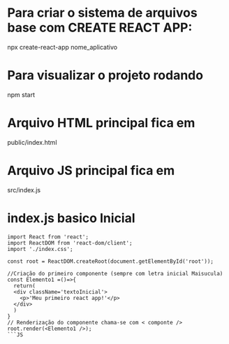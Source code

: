 # Para criar o sistema de arquivos base com CREATE REACT APP:
npx create-react-app nome_aplicativo


# Para visualizar o projeto rodando
npm start

# Arquivo HTML principal fica em 
public/index.html

# Arquivo JS principal fica em 
src/index.js

# index.js basico Inicial
```
import React from 'react';
import ReactDOM from 'react-dom/client';
import './index.css';

const root = ReactDOM.createRoot(document.getElementById('root'));

//Criação do primeiro componente (sempre com letra inicial Maisucula)
const Elemento1 =()=>{
  return(
  <div className='textoInicial'>
    <p>'Meu primeiro react app!'</p>
  </div> 
  )
}
// Renderização do componente chama-se com < componte />
root.render(<Elemento1 />);
```JS